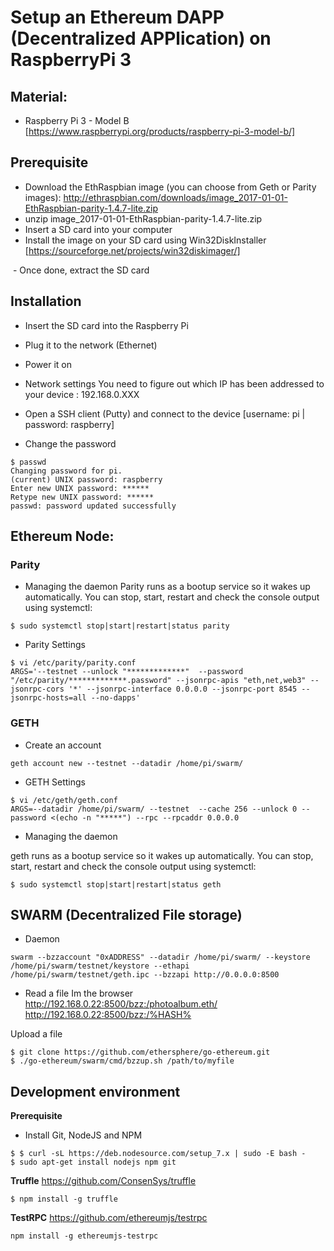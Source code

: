 # Setup an Ethereum DAPP (Decentralized APPlication) on RaspberryPi 3

## Material:
- Raspberry Pi 3 - Model B [https://www.raspberrypi.org/products/raspberry-pi-3-model-b/]


## Prerequisite
- Download the EthRaspbian image (you can choose from Geth or Parity images): http://ethraspbian.com/downloads/image_2017-01-01-EthRaspbian-parity-1.4.7-lite.zip
- unzip image_2017-01-01-EthRaspbian-parity-1.4.7-lite.zip
- Insert a SD card into your computer
- Install the image on your SD card using Win32DiskInstaller  [https://sourceforge.net/projects/win32diskimager/]
<IMAGE>
- Once done, extract the SD card

## Installation
- Insert the SD card into the Raspberry Pi
- Plug it to the network (Ethernet)
- Power it on

- Network settings
You need to figure out which IP has been addressed to your device : 192.168.0.XXX

- Open a SSH client (Putty) and connect to the device [username: pi | password: raspberry]

- Change the password
```
$ passwd
Changing password for pi.
(current) UNIX password: raspberry
Enter new UNIX password: ******
Retype new UNIX password: ******
passwd: password updated successfully
```

## Ethereum Node:

### Parity

- Managing the daemon
Parity runs as a bootup service so it wakes up automatically. You can stop, start, restart and check the console output using systemctl:
```
$ sudo systemctl stop|start|restart|status parity
```


- Parity Settings
```
$ vi /etc/parity/parity.conf
ARGS='--testnet --unlock "*************"  --password "/etc/parity/*************.password" --jsonrpc-apis "eth,net,web3" --jsonrpc-cors '*' --jsonrpc-interface 0.0.0.0 --jsonrpc-port 8545 --jsonrpc-hosts=all --no-dapps'
```


### GETH

- Create an account
```
geth account new --testnet --datadir /home/pi/swarm/ 
```

- GETH Settings
```
$ vi /etc/geth/geth.conf
ARGS=--datadir /home/pi/swarm/ --testnet  --cache 256 --unlock 0 --password <(echo -n "*****") --rpc --rpcaddr 0.0.0.0
```

- Managing the daemon

geth runs as a bootup service so it wakes up automatically. You can stop, start, restart and check the console output using systemctl:
```
$ sudo systemctl stop|start|restart|status geth
```


## SWARM (Decentralized File storage)
- Daemon
```
swarm --bzzaccount "0xADDRESS" --datadir /home/pi/swarm/ --keystore /home/pi/swarm/testnet/keystore --ethapi /home/pi/swarm/testnet/geth.ipc --bzzapi http://0.0.0.0:8500
```

- Read a file
Im the browser
http://192.168.0.22:8500/bzz:/photoalbum.eth/
http://192.168.0.22:8500/bzz:/%HASH%

Upload a file
```
$ git clone https://github.com/ethersphere/go-ethereum.git
$ ./go-ethereum/swarm/cmd/bzzup.sh /path/to/myfile
```

## Development environment

**Prerequisite**
- Install Git, NodeJS and NPM
```
$ $ curl -sL https://deb.nodesource.com/setup_7.x | sudo -E bash -
$ sudo apt-get install nodejs npm git
```


**Truffle**
https://github.com/ConsenSys/truffle
```
$ npm install -g truffle
```

**TestRPC**
https://github.com/ethereumjs/testrpc
```
npm install -g ethereumjs-testrpc
```
